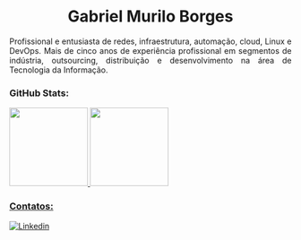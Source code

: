 <div align="center">
  <h1> Gabriel Murilo Borges </h1>
</div>
<div align="justify">
Profissional e entusiasta de redes, infraestrutura, automação, cloud, Linux e DevOps. Mais de cinco anos de experiência profissional em segmentos de indústria, outsourcing, distribuição e desenvolvimento na área de Tecnologia da Informação.
</div>

### GitHub Stats:
<div align="left">
  <a href="https://github.com/gmborges">
  <img height="140em" src="https://github-readme-stats.vercel.app/api/top-langs/?username=gmborges&layout=compact&langs_count=5&theme=github_dark"/>
  <img height="140em" src="https://github-readme-stats.vercel.app/api?username=gmborges&show_icons=true&theme=github_dark&include_all_commits=true&count_private=true"/>
</div>
  
### Contatos:
<a target="_blank" href='https://www.linkedin.com/in/gabriel-murilo-borges-0084a1105/' > <img align="center" alt="Linkedin" src="https://img.shields.io/badge/LinkedIn-0077B5?style=for-the-badge&logo=linkedin&logoColor=white"></a>
